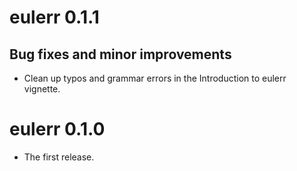 # eulerr 0.1.1


## Bug fixes and minor improvements

* Clean up typos and grammar errors in the Introduction to eulerr vignette.

# eulerr 0.1.0

* The first release.